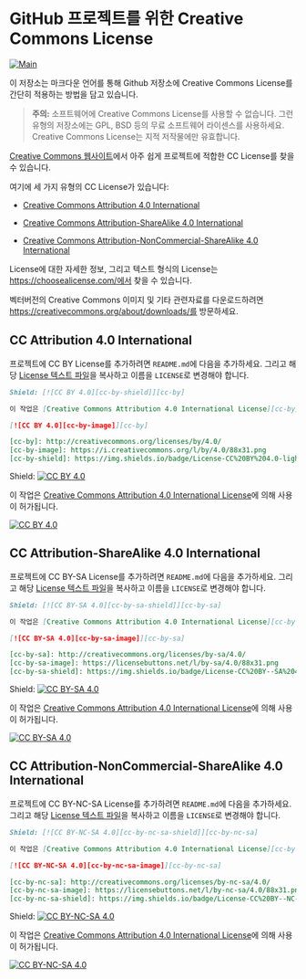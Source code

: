 # GitHub 프로젝트를 위한 Creative Commons License

[![Main](https://img.shields.io/badge/main%20language-EN-blue)](/../../)

이 저장소는 마크다운 언어를 통해 Github 저장소에 Creative Commons License를 간단히 적용하는 방법을 담고 있습니다.

> **주의:**
> 소프트웨어에 Creative Commons License를 사용할 수 없습니다.
> 그런 유형의 저장소에는 GPL, BSD 등의 무료 소프트웨어 라이센스를 사용하세요.
> Creative Commons License는 지적 저작물에만 유효합니다.


[Creative Commons 웹사이트](https://creativecommons.org/choose/)에서 아주 쉽게 프로젝트에 적합한 CC License를 찾을 수 있습니다.

여기에 세 가지 유형의 CC License가 있습니다:

* [Creative Commons Attribution 4.0 International](#cc-attribution-40-international)

* [Creative Commons Attribution-ShareAlike 4.0 International](#cc-attribution-sharealike-40-international)

* [Creative Commons Attribution-NonCommercial-ShareAlike 4.0 International](#cc-attribution-noncommercial-sharealike-40-international)

License에 대한 자세한 정보, 그리고 텍스트 형식의 License는
https://choosealicense.com/에서 찾을 수 있습니다.

벡터버전의 Creative Commons 이미지 및 기타 관련자료를 다운로드하려면
https://creativecommons.org/about/downloads/를 방문하세요.


## CC Attribution 4.0 International

프로젝트에 CC BY License를 추가하려면 `README.md`에 다음을 추가하세요.
그리고 해당 [License 텍스트 파일](LICENSE-CC-BY)을 복사하고 이름을 `LICENSE`로 변경해야 합니다.

```markdown
Shield: [![CC BY 4.0][cc-by-shield]][cc-by]

이 작업은 [Creative Commons Attribution 4.0 International License][cc-by]에 의해 사용이 허가됩니다.

[![CC BY 4.0][cc-by-image]][cc-by]

[cc-by]: http://creativecommons.org/licenses/by/4.0/
[cc-by-image]: https://i.creativecommons.org/l/by/4.0/88x31.png
[cc-by-shield]: https://img.shields.io/badge/License-CC%20BY%204.0-lightgrey.svg
```

Shield: [![CC BY 4.0][cc-by-shield]][cc-by]

이 작업은 [Creative Commons Attribution 4.0 International License][cc-by]에 의해 사용이 허가됩니다.

[![CC BY 4.0][cc-by-image]][cc-by]

[cc-by]: http://creativecommons.org/licenses/by/4.0/
[cc-by-image]: https://i.creativecommons.org/l/by/4.0/88x31.png
[cc-by-shield]: https://img.shields.io/badge/License-CC%20BY%204.0-lightgrey.svg


## CC Attribution-ShareAlike 4.0 International

프로젝트에 CC BY-SA License를 추가하려면 `README.md`에 다음을 추가하세요.
그리고 해당 [License 텍스트 파일](LICENSE-CC-BY-SA)을 복사하고 이름을 `LICENSE`로 변경해야 합니다.

```markdown
Shield: [![CC BY-SA 4.0][cc-by-sa-shield]][cc-by-sa]

이 작업은 [Creative Commons Attribution 4.0 International License][cc-by-sa]에 의해 사용이 허가됩니다.

[![CC BY-SA 4.0][cc-by-sa-image]][cc-by-sa]

[cc-by-sa]: http://creativecommons.org/licenses/by-sa/4.0/
[cc-by-sa-image]: https://licensebuttons.net/l/by-sa/4.0/88x31.png
[cc-by-sa-shield]: https://img.shields.io/badge/License-CC%20BY--SA%204.0-lightgrey.svg
```

Shield: [![CC BY-SA 4.0][cc-by-sa-shield]][cc-by-sa]

이 작업은 [Creative Commons Attribution 4.0 International License][cc-by-sa]에 의해 사용이 허가됩니다.

[![CC BY-SA 4.0][cc-by-sa-image]][cc-by-sa]

[cc-by-sa]: http://creativecommons.org/licenses/by-sa/4.0/
[cc-by-sa-image]: https://licensebuttons.net/l/by-sa/4.0/88x31.png
[cc-by-sa-shield]: https://img.shields.io/badge/License-CC%20BY--SA%204.0-lightgrey.svg


## CC Attribution-NonCommercial-ShareAlike 4.0 International

프로젝트에 CC BY-NC-SA License를 추가하려면 `README.md`에 다음을 추가하세요.
그리고 해당 [License 텍스트 파일](LICENSE-CC-BY-NC-SA)을 복사하고 이름을 `LICENSE`로 변경해야 합니다.

```markdown
Shield: [![CC BY-NC-SA 4.0][cc-by-nc-sa-shield]][cc-by-nc-sa]

이 작업은 [Creative Commons Attribution 4.0 International License][cc-by-nc-sa]에 의해 사용이 허가됩니다.

[![CC BY-NC-SA 4.0][cc-by-nc-sa-image]][cc-by-nc-sa]

[cc-by-nc-sa]: http://creativecommons.org/licenses/by-nc-sa/4.0/
[cc-by-nc-sa-image]: https://licensebuttons.net/l/by-nc-sa/4.0/88x31.png
[cc-by-nc-sa-shield]: https://img.shields.io/badge/License-CC%20BY--NC--SA%204.0-lightgrey.svg
```

Shield: [![CC BY-NC-SA 4.0][cc-by-nc-sa-shield]][cc-by-nc-sa]

이 작업은 [Creative Commons Attribution 4.0 International License][cc-by-nc-sa]에 의해 사용이 허가됩니다.

[![CC BY-NC-SA 4.0][cc-by-nc-sa-image]][cc-by-nc-sa]

[cc-by-nc-sa]: http://creativecommons.org/licenses/by-nc-sa/4.0/
[cc-by-nc-sa-image]: https://licensebuttons.net/l/by-nc-sa/4.0/88x31.png
[cc-by-nc-sa-shield]: https://img.shields.io/badge/License-CC%20BY--NC--SA%204.0-lightgrey.svg
